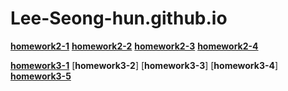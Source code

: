 # Lee-Seong-hun.github.io

[**homework2-1**](https://lee-seong-hun.github.io/homework2-1.html)
[**homework2-2**](https://Lee-Seong-hun.github.io/homework2-2.html)
[**homework2-3**](https://Lee-Seong-hun.github.io/homework2-3.html)
[**homework2-4**](https://Lee-Seong-hun.github.io/homework2-4.html)

[**homework3-1**](https://Lee-Seong-hun.github.io/20250402_123859.png)
[**homework3-2**]
[**homework3-3**]
[**homework3-4**]
[**homework3-5**](https://Lee-Seong-hun.github.io/20250409_113933.jpg)
